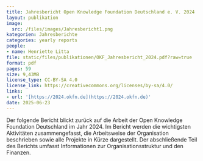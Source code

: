 ```yaml
---
title: Jahresbericht Open Knowledge Foundation Deutschland e. V. 2024
layout: publikation
image:
  src: /files/images/Jahresbericht1.png
kategorien: Jahresberichte
categories: yearly reports
people:
- name: Henriette Litta
file: static/files/publikationen/OKF_Jahresbericht_2024.pdf?raw=true
format: pdf
pages: 59
size: 9,43MB
license_type: CC-BY-SA 4.0
license_link: https://creativecommons.org/licenses/by-sa/4.0/
links:
- url: '[https://2024.okfn.de](https://2024.okfn.de)'
date: 2025-06-23
---
```


Der folgende Bericht blickt zurück auf die Arbeit der Open Knowledge Foundation Deutschland im Jahr 2024. Im Bericht werden die wichtigsten Aktivitäten zusammengefasst, die Arbeitsweise der Organisation beschrieben sowie alle Projekte in Kürze dargestellt. Der abschließende Teil des Berichts umfasst Informationen zur Organisationsstruktur und den Finanzen.
